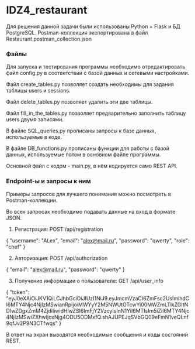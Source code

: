 # IDZ4_restaurant

Для решения данной задачи были использованы Python + Flask и БД PostgreSQL. 
Postman-коллекция экспортирована в файл Restaurant.postman_collection.json

### Файлы
Для запуска и тестирования программы необходимо отредактировать файл config.py в соответствии с базой данных и сетевыми настройками.

Файл create_tables.py позволяет создать необходимы для задания таблицы users и sessions.

Файл delete_tables.py позволяет удалить эти две таблицы.

Файл fill_in_the_tables.py позволяет предварительно заполнить таблицу users двумя записями.

В файле SQL_queries.py прописаны запросы к базе данных, используемые в коде.

В файле DB_functions.py прописаны функции для работы с базой данных, используемые потом в основном файле программы.

Основной файл с кодом - main.py, в нём кодируется само REST API.

### Endpoint-ы и запросы к ним
Примеры запросов для лучшего понимания можно посмотреть в Postman-коллекции.

Во всех запросах необходимо подавать данные на вход в формате JSON.

1) Регистрация: POST /api/registration

{
	"username": "ALex",
	"email": "alex@mail.ru",
	"password": "qwerty",
  "role": "chef"
}

2) Авторизация: POST /api/authorization

{
	"email": "alex@mail.ru",
	"password": "qwerty"
}

3) Получение информации о пользователе: GET /api/user_info

{
"token": "eyJ0eXAiOiJKV1QiLCJhbGciOiJIUzI1NiJ9.eyJmcmVzaCI6ZmFsc2UsImlhdCI6MTY4Njc4NjIzMSwianRpIjoiMWYyY2M5NWUtOTcwYi00MWZmLTlkZGItNDIwZDgxZmM4ZjdiIiwidHlwZSI6ImFjY2VzcyIsInN1YiI6MTIsIm5iZiI6MTY4Njc4NjIzMSwiZXhwIjoxNjg4ODU5ODMxfQ.shAJUPEJqSVbGQ09eFmN1veQLnf9qfJv2P9N3CTfwqs"
}


В ответ на экран выводятся необходимые сообщения и коды состояний REST.
